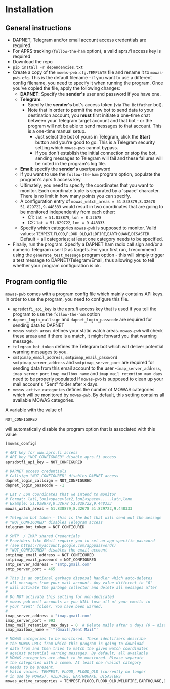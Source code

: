 # Installation
## General instructions
- DAPNET, Telegram and/or email account  access credentials are required.
- For APRS tracking (``follow-the-ham`` option), a valid aprs.fi access key is required
- Download the repo
- ``pip install -r dependencies.txt``
- Create a copy of the ``mowas-pwb.cfg.TEMPLATE`` file and rename it to ``mowas-pwb.cfg``. This is the default filename - if you want to use a different config filename, you need to specify it when running the program. Once you've copied the file, apply the following changes:
    - __DAPNET__: Specify the __sender's__ user and password if you have one.
    - __Telegram__: 
        - Specify the __sender's__ bot's access token (via ``The Botfather`` bot).
        - Note that in order to permit the new bot to send data to your destination account, you __must__ first initiate a one-time chat between your Telegram target account and that bot - or the program will not be able to send messages to that account. This is a one-time manual setup.
            - Just select the bot of yours in Telegram, click the __Start__ button and you're good to go. This is a Telegram security setting which ```mowas-pwb``` cannot bypass. 
            - If you don't establish the initial connection or stop the bot, sending messages to Telegram will fail and these failures will be noted in the program's log file.
    - __Email__: specify the __sender's__ user/password
    - If you want to use the ``follow-the-ham`` program option, populate the program's aprs.fi access key
    - Ultimately, you need to specify the coordinates that you want to monitor. Each coordinate tuple is separated by a 'space' character. There is no limit in how many points you can specify.
    - A configuration entry of ``mowas_watch_areas = 51.838879,8.32678 51.829722,9.448333`` would result in two coordinates that are going to be monitored independently from each other:
        - C1: ``lat = 51.838879``, ``lon = 8.32678``
        - C2: ``lat = 51.829722``, ``lon = 9.448333``
    - Specify which categories ``mowas-pwb`` is supposed to monitor. Valid values: ``TEMPEST``,``FLOOD``,``FLOOD_OLD``,``WILDFIRE``,``EARTHQUAKE``,``DISASTER``. Default = all categories; at least one category needs to be specified.
 - Finally, run the program. Specify a DAPNET ham radio call sign and/or a numeric Telegram user ID as targets. For your first run, I recommend using the ``generate_test_message`` program option - this will simply trigger a test message to DAPNET/Telegram/Email, thus allowing you to tell whether your program configuration is ok.

## Program config file

``mowas-pwb`` comes with a program config file which mainly contains API keys. In order to use the program, you need to configure this file.

- ``aprsdotfi_api_key`` is the aprs.fi access key that is used if you tell the program to use the ``follow-the-ham`` option
- ``dapnet_login_callsign`` and ``dapnet_login_passcode`` are required for sending data to DAPNET
- ``mowas_watch_areas`` defines your static watch areas. ``mowas-pwb`` will check these areas and if there is a match, it might forward you that warning message.
- ``telegram_bot_token`` defines the Telegram bot which will deliver potential warning messages to you.
- ``smtpimap_email_address``, ``smtpimap_email_password`` ``smtpimap_server_address`` and ``smtpimap_server_port`` are required for sending data from this email account to the user
-``imap_server_address``, ``imap_server_port`` ``imap_mailbox_name`` and ``imap_mail_retention_max_days`` need to be properly populated if ``mowas-pwb`` is supposed to clean up your mail account's "Sent" folder after x days.  
- ``mowas_active_categories`` defines the number of MOWAS categories which will be monitored by ``mowas-pwb``. By default, this setting contains all available MOWAS categories.

A variable with the value of 
```python 
NOT_CONFIGURED
``` 
will automatically disable the program option that is associated with this value

```python
[mowas_config]

# API key for www.aprs.fi access
# API key "NOT_CONFIGURED" disable aprs.fi access
aprsdotfi_api_key = NOT_CONFIGURED

# DAPNET access credentials
# Callsign "NOT_CONFIGURED" disables DAPNET access
dapnet_login_callsign = NOT_CONFIGURED
dapnet_login_passcode = -1

# Lat / Lon coordinates that we intend to monitor
# Format: lat1,lon1<space>lat2,lon2<space>.....latn,lonn
# Example: 51.838879,8.32678 51.829722,9.448333
mowas_watch_areas = 51.838879,8.32678 51.829722,9.448333

# Telegram bot token - this is the bot that will send out the message
# "NOT_CONFIGURED" disables Telegram access
telegram_bot_token = NOT_CONFIGURED

# SMTP  / IMAP shared Credentials
# Providers like GMail require you to set an app-specific password
# (see https://myaccount.google.com/apppasswords)
# "NOT_CONFIGURED" disables the email account
smtpimap_email_address = NOT_CONFIGURED
smtpimap_email_password = NOT_CONFIGURED
smtp_server_address = "smtp.gmail.com"
smtp_server_port = 465

# This is an optional garbage disposal handler which auto-deletes
# all messages from your mail account. Any value different to "0"
# will activate the garbage collector and delete all messages after
#
# Do NOT activate this setting for non-dedicated
# mowas-pwb mail accounts as you WILL lose all of your emails in
# your "Sent" folder. You have been warned.
#
imap_server_address = "imap.gmail.com"
imap_server_port = 993
imap_mail_retention_max_days = 0  # Delete mails after x days (0 = disable)
imap_mailbox_name = '"[Gmail]/Sent Mail"'

# MOWAS categories to be monitored. These identifiers describe
# the MOWAS URLs from which this program is going to download
# data from and then tries to match the given watch coordinates 
# against potential warning messages. By default, all available
# MOWAS categories are about to be monitored. Please separate
# the categories with a comma. At least one (valid) category
# needs to be present.
# Valid values: TEMPEST, FLOOD, FLOOD_OLD (currently no longer
# in use by MOWAS), WILDFIRE, EARTHQUAKE, DISASTERS
mowas_active_categories = TEMPEST,FLOOD,FLOOD_OLD,WILDFIRE,EARTHQUAKE,DISASTERS
```

